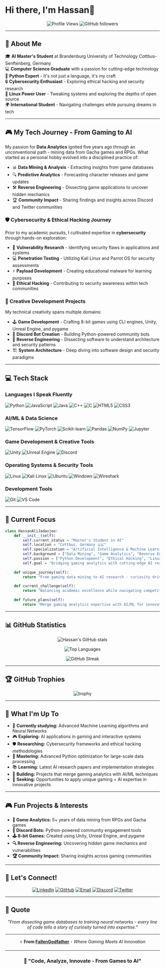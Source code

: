 # Hi there, I'm Hassan👋

<div align="center">

![Profile Views](https://komarev.com/ghpvc/?username=FallenGodfather&color=blueviolet&style=flat-square)
![GitHub followers](https://img.shields.io/github/followers/FallenGodfather?style=social)

</div>

---

## 🚀 About Me

🎓 **AI Master's Student** at Brandenburg University of Technology Cottbus-Senftenberg, Germany  
💻 **Computer Science Graduate** with a passion for cutting-edge technology  
🐍 **Python Expert** - It's not just a language, it's my craft  
🔒 **Cybersecurity Enthusiast** - Exploring ethical hacking and security research  
🐧 **Linux Power User** - Tweaking systems and exploring the depths of open source  
🌍 **International Student** - Navigating challenges while pursuing dreams in tech  

---

## 🎮 My Tech Journey - From Gaming to AI

My passion for **Data Analytics** ignited five years ago through an unconventional path - mining data from Gacha games and RPGs. What started as a personal hobby evolved into a disciplined practice of:

- 📊 **Data Mining & Analysis** - Extracting insights from game databases
- 🔍 **Predictive Analytics** - Forecasting character releases and game updates
- 🛠️ **Reverse Engineering** - Dissecting game applications to uncover hidden mechanics
- 🏆 **Community Impact** - Sharing findings and insights across Discord and Twitter communities

### 🛡️ Cybersecurity & Ethical Hacking Journey

Prior to my academic pursuits, I cultivated expertise in **cybersecurity** through hands-on exploration:

- 🔐 **Vulnerability Research** - Identifying security flaws in applications and systems
- 💻 **Penetration Testing** - Utilizing Kali Linux and Parrot OS for security assessments
- ⚡ **Payload Development** - Creating educational malware for learning purposes
- 🎯 **Ethical Hacking** - Contributing to security awareness within tech communities

### 🎨 Creative Development Projects

My technical creativity spans multiple domains:

- 🕹️ **Game Development** - Crafting 8-bit games using CLI engines, Unity, Unreal Engine, and pygame
- 🤖 **Discord Bot Creation** - Building Python-powered community bots
- 🔧 **Reverse Engineering** - Dissecting software to understand architecture and security patterns
- 🏗️ **System Architecture** - Deep diving into software design and security paradigms

---

## 💻 Tech Stack

### Languages I Speak Fluently
![Python](https://img.shields.io/badge/Python-3776AB?style=for-the-badge&logo=python&logoColor=white)
![JavaScript](https://img.shields.io/badge/JavaScript-F7DF1E?style=for-the-badge&logo=javascript&logoColor=black)
![Java](https://img.shields.io/badge/Java-ED8B00?style=for-the-badge&logo=openjdk&logoColor=white)
![C++](https://img.shields.io/badge/C++-00599C?style=for-the-badge&logo=cplusplus&logoColor=white)
![C](https://img.shields.io/badge/C-00599C?style=for-the-badge&logo=c&logoColor=white)
![HTML5](https://img.shields.io/badge/HTML5-E34F26?style=for-the-badge&logo=html5&logoColor=white)
![CSS3](https://img.shields.io/badge/CSS3-1572B6?style=for-the-badge&logo=css3&logoColor=white)

### AI/ML & Data Science
![TensorFlow](https://img.shields.io/badge/TensorFlow-FF6F00?style=for-the-badge&logo=tensorflow&logoColor=white)
![PyTorch](https://img.shields.io/badge/PyTorch-EE4C2C?style=for-the-badge&logo=pytorch&logoColor=white)
![Scikit-learn](https://img.shields.io/badge/scikit--learn-F7931E?style=for-the-badge&logo=scikit-learn&logoColor=white)
![Pandas](https://img.shields.io/badge/pandas-150458?style=for-the-badge&logo=pandas&logoColor=white)
![NumPy](https://img.shields.io/badge/numpy-013243?style=for-the-badge&logo=numpy&logoColor=white)
![Jupyter](https://img.shields.io/badge/Jupyter-F37626?style=for-the-badge&logo=jupyter&logoColor=white)

### Game Development & Creative Tools
![Unity](https://img.shields.io/badge/Unity-100000?style=for-the-badge&logo=unity&logoColor=white)
![Unreal Engine](https://img.shields.io/badge/unrealengine-313131?style=for-the-badge&logo=unrealengine&logoColor=white)
![Discord](https://img.shields.io/badge/Discord-7289DA?style=for-the-badge&logo=discord&logoColor=white)

### Operating Systems & Security Tools
![Linux](https://img.shields.io/badge/Linux-FCC624?style=for-the-badge&logo=linux&logoColor=black)
![Kali Linux](https://img.shields.io/badge/Kali%20Linux-557C94?style=for-the-badge&logo=kalilinux&logoColor=white)
![Ubuntu](https://img.shields.io/badge/Ubuntu-E95420?style=for-the-badge&logo=ubuntu&logoColor=white)
![Windows](https://img.shields.io/badge/Windows-0078D6?style=for-the-badge&logo=windows&logoColor=white)
![Wireshark](https://img.shields.io/badge/Wireshark-1679A7?style=for-the-badge&logo=wireshark&logoColor=white)

### Development Tools
![Git](https://img.shields.io/badge/Git-F05032?style=for-the-badge&logo=git&logoColor=white)
![VS Code](https://img.shields.io/badge/VS%20Code-007ACC?style=for-the-badge&logo=visual-studio-code&logoColor=white)

---

## 🎯 Current Focus

```python
class HassanAliJadavjee:
    def __init__(self):
        self.current_status = "Master's Student in AI"
        self.location = "Cottbus, Germany 🇩🇪"
        self.specialization = "Artificial Intelligence & Machine Learning"
        self.background = ["Data Mining", "Game Analytics", "Reverse Engineering", "Cybersecurity"]
        self.passion = ["Python Development", "Ethical Hacking", "Linux Systems", "Game Dev"]
        self.goal = "Bridging gaming analytics with cutting-edge AI research"
        
    def unique_journey(self):
        return "From gaming data mining to AI research - curiosity drives innovation"
        
    def current_challenge(self):
        return "Balancing academic excellence while navigating competitive job market"
        
    def future_plans(self):
        return "Merge gaming analytics expertise with AI/ML for innovative solutions"
```

---

## 📊 GitHub Statistics

<div align="center">

![Hassan's GitHub stats](https://github-readme-stats.vercel.app/api?username=FallenGodfather&show_icons=true&theme=radical&hide_border=true)

![Top Languages](https://github-readme-stats.vercel.app/api/top-langs/?username=FallenGodfather&layout=compact&theme=radical&hide_border=true)

![GitHub Streak](https://github-readme-streak-stats.herokuapp.com/?user=FallenGodfather&theme=radical&hide_border=true)

</div>

---

## 🏆 GitHub Trophies

<div align="center">

![trophy](https://github-profile-trophy.vercel.app/?username=FallenGodfather&theme=radical&no-frame=true&no-bg=true&margin-w=4)

</div>

---

## 🌱 What I'm Up To

- 🔬 **Currently studying:** Advanced Machine Learning algorithms and Neural Networks
- 🎮 **Exploring:** AI applications in gaming and interactive systems  
- 🛡️ **Researching:** Cybersecurity frameworks and ethical hacking methodologies  
- 🐍 **Mastering:** Advanced Python optimization for large-scale data processing
- 📚 **Learning:** Latest AI research papers and implementation strategies
- 🎯 **Building:** Projects that merge gaming analytics with AI/ML techniques
- 💼 **Seeking:** Opportunities to apply unique gaming + AI expertise in innovative projects

---

## 🎮 Fun Projects & Interests

- **🎲 Game Analytics:** 5+ years of data mining from RPGs and Gacha games
- **🤖 Discord Bots:** Python-powered community engagement tools  
- **🕹️ 8-bit Games:** Created using Unity, Unreal Engine, and pygame
- **🔍 Reverse Engineering:** Uncovering hidden game mechanics and vulnerabilities
- **🏆 Community Impact:** Sharing insights across gaming communities

---

## 🤝 Let's Connect!

<div align="center">

[![LinkedIn](https://img.shields.io/badge/LinkedIn-0077B5?style=for-the-badge&logo=linkedin&logoColor=white)](https://linkedin.com/in/hassanalijadavjee)
[![GitHub](https://img.shields.io/badge/GitHub-100000?style=for-the-badge&logo=github&logoColor=white)](https://github.com/FallenGodfather)
[![Email](https://img.shields.io/badge/Email-D14836?style=for-the-badge&logo=gmail&logoColor=white)](mailto:hassanalijadavjee.work@gmail.com)
[![Discord](https://img.shields.io/badge/Discord-7289DA?style=for-the-badge&logo=discord&logoColor=white)](https://discord.gg/yourdiscord)
[![Twitter](https://img.shields.io/badge/Twitter-1DA1F2?style=for-the-badge&logo=twitter&logoColor=white)](https://twitter.com/yourhandle)

</div>

---

## 📝 Quote

<div align="center">

*"From dissecting game databases to training neural networks - every line of code tells a story of curiosity turned into expertise."*

---

⭐ **From [FallenGodfather](https://github.com/FallenGodfather)** - *Where Gaming Meets AI Innovation*

</div>

---

<div align="center">

### 🚀 "Code, Analyze, Innovate - From Games to AI"

</div>
